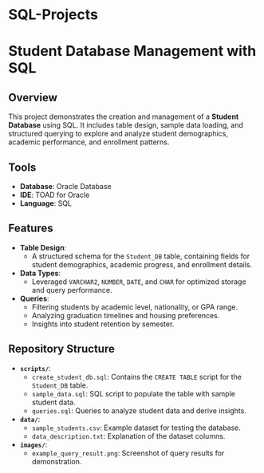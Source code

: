 # SQL-Projects
# Student Database Management with SQL

## Overview
This project demonstrates the creation and management of a **Student Database** using SQL. It includes table design, sample data loading, and structured querying to explore and analyze student demographics, academic performance, and enrollment patterns.

## Tools
- **Database**: Oracle Database  
- **IDE**: TOAD for Oracle  
- **Language**: SQL  

## Features
- **Table Design**: 
  - A structured schema for the `Student_DB` table, containing fields for student demographics, academic progress, and enrollment details.
- **Data Types**:
  - Leveraged `VARCHAR2`, `NUMBER`, `DATE`, and `CHAR` for optimized storage and query performance.
- **Queries**:
  - Filtering students by academic level, nationality, or GPA range.
  - Analyzing graduation timelines and housing preferences.
  - Insights into student retention by semester.

## Repository Structure
- **`scripts/`**:
  - `create_student_db.sql`: Contains the `CREATE TABLE` script for the `Student_DB` table.
  - `sample_data.sql`: SQL script to populate the table with sample student data.
  - `queries.sql`: Queries to analyze student data and derive insights.
- **`data/`**:
  - `sample_students.csv`: Example dataset for testing the database.
  - `data_description.txt`: Explanation of the dataset columns.
- **`images/`**:
  - `example_query_result.png`: Screenshot of query results for demonstration.

